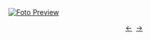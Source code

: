 [![Foto Preview](preview/n262.avif)](https://20essentials.github.io/project-000-262)

<div align="center" style="display: flex; justify-content: center;">
  <a  href="https://github.com/20essentials/project-000-261" target="_blank">&#8592;</a>
  &nbsp;&nbsp;
  <a  href="https://github.com/20essentials/project-000-263" target="_blank">&#8594;</a>
</div>
